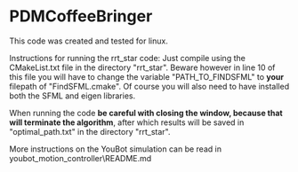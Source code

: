 # PDMCoffeeBringer
This code was created and tested for linux.

Instructions for running the rrt_star code:
Just compile using the CMakeList.txt file in the directory "rrt_star".
Beware however in line 10 of this file you will have to change the variable "PATH_TO_FINDSFML" to **your** filepath of "FindSFML.cmake". Of course you will also need to have installed both the SFML and eigen libraries.

When running the code **be careful with closing the window, because that will terminate the algorithm**, after which results will be saved in "optimal_path.txt" in the directory "rrt_star".

More instructions on the YouBot simulation can be read in youbot_motion_controller\README.md
